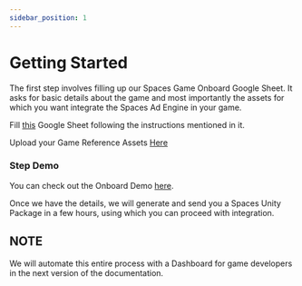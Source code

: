 ```yaml
---
sidebar_position: 1
---
```


# Getting Started

  The first step involves filling up our Spaces Game Onboard Google Sheet. It asks for basic details about the game and most importantly the assets for which you want integrate the Spaces Ad Engine in your game.

  Fill [this](https://docs.google.com/spreadsheets/d/1BIFysDzRIVkc9gkF101HJG3zOa4xh1mzM5jihQzdcv0/edit?usp=sharing) Google Sheet following the instructions mentioned in it.

  Upload your Game Reference Assets [Here](https://forms.gle/JFr45Np13aYzwJwz6)

### Step Demo
You can check out the Onboard Demo [here](https://drive.google.com/file/d/1XJ35uNioYIG1OY2wtQm0fTT8shOE6zUO/view?usp=sharing).


Once we have the details, we will generate and send you a Spaces Unity Package in a few hours, using which you can proceed with integration. 




## NOTE
We will automate this entire process with a Dashboard for game developers in the next version of the documentation. 

